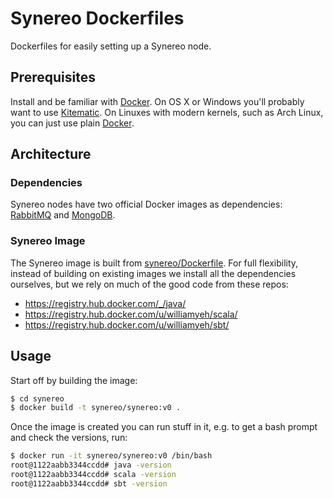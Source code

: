 # Synereo Dockerfiles

Dockerfiles for easily setting up a Synereo node.

## Prerequisites

Install and be familiar with [Docker](https://docs.docker.com/userguide/). On OS X or Windows you'll probably want to use [Kitematic](https://docs.docker.com/kitematic/). On Linuxes with modern kernels, such as Arch Linux, you can just use plain [Docker](https://wiki.archlinux.org/index.php/Docker).

## Architecture

### Dependencies

Synereo nodes have two official Docker images as dependencies: [RabbitMQ](https://registry.hub.docker.com/_/rabbitmq/) and [MongoDB](https://registry.hub.docker.com/_/mongo/).

### Synereo Image

The Synereo image is built from [synereo/Dockerfile](synereo/Dockerfile). For full flexibility, instead of building on existing images we install all the dependencies ourselves, but we rely on much of the good code from these repos:

 - https://registry.hub.docker.com/_/java/
 - https://registry.hub.docker.com/u/williamyeh/scala/
 - https://registry.hub.docker.com/u/williamyeh/sbt/

## Usage

Start off by building the image:

```bash
$ cd synereo
$ docker build -t synereo/synereo:v0 .
```

Once the image is created you can run stuff in it, e.g. to get a bash prompt and check the versions, run:

```bash
$ docker run -it synereo/synereo:v0 /bin/bash
root@1122aabb3344ccdd# java -version
root@1122aabb3344ccdd# scala -version
root@1122aabb3344ccdd# sbt -version
```
